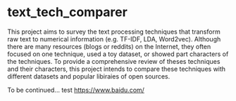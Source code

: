# text_tech_comparer

This project aims to survey the text processing techniques that transform raw text to numerical information (e.g. TF-IDF, LDA, Word2vec).  Although there are many resources (blogs or reddits) on the Internet, they often focused on one technique, used a toy dataset, or showed part characters of the techniques. To provide a comprehensive review of theses techniques and their characters, this project intends to compare these techniques with different datasets and popular libiraies of open sources.

To be continued... test
https://www.baidu.com/
